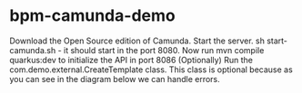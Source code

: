 # bpm-camunda-demo

Download the Open Source edition of Camunda.
Start the server. sh start-camunda.sh - it should start in the port 8080.
Now run mvn compile quarkus:dev to initialize the API in port 8086
(Optionally) Run the com.demo.external.CreateTemplate class. This class is optional because as 
you can see in the diagram below we can handle errors.




